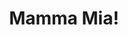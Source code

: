 ---
title: "Mamma Mia!"
drama-url: "https://en.wikipedia.org/wiki/Mamma_Mia!_(musical)"
brief-introduction: "A drama caused by the 'father'."
img-name: "Mamma Mia Mexico in 11 March 2010"
image-url: "https://upload.wikimedia.org/wikipedia/commons/thumb/7/71/Mamma_Mia%21_Mexico.JPG/1600px-Mamma_Mia%21_Mexico.JPG"
img-creator: "Adry Galvan"
licence: "CC BY-SA 4.0"

original-work-name: 
original-work-type: jukebox musical
original-work-year: 1999
original-work-url: https://en.wikipedia.org/wiki/Mamma_Mia!_(musical)
writer: "Catherine Johnson"

category: "Opera and Musicals"
tags: 1990s, Youth, Classics, ABBA, Love, Female, West End, Broadway, Popular

synopsis: |
  The story tells the story of a mother and her daughter who lived by opening a restaurant on a small Greek island. Her daughter is about to get married. She hopes that her father can personally hand over her to her husband on the wedding, but her mother never told her who is her father. Before getting married, she took a peek at her mother's diary and found that her mother had three lovers who were most likely her biological father. In a hurry, she sent three invitations based on the old letter address she found. They attended her wedding...  
  
  Who is the biological father of this daughter? Mother meets these three old lovers again without knowing it, will she anger her daughter? How does she face these three old lovers? As for the three men who are most likely to be the heroine's fathers, which one is the real father? Will this wedding turn from a happy event to a "pot of porridge"? …

act-brief: |
  _**Act I**_ - The day before the wedding.   
  With the orchestra voice, Sophie told her sisters that they took a peek at their mother's diary and found three objects that might be fathers. Now all three of them have agreed to come to their wedding, and she still has 24 hours to find out who is her father.  

  _**Act II**_ - Wedding day.
  Sophie's having a nightmare in which her three fathers all fight for the right to walk her down the aisle. As Sophie storms out of the room, Sam's behaviours made Sophie hate him, and she isn't consoled with any fatherly advice that Sam gave to Sophie..Then, Sky accuses Sophie of wanting a big white wedding only so that she can find out who her father is. He's very hurt that she kept this plan a secret from him.  
  After a very messy situation at the wedding, Sophie calls a halt to the proceedings. Sam seizes this chance and proposes to Donna. In the end, Sam and Donna are married, and at the end of the night, Sophie and Sky depart on a round-the-world tour.
transition: |
  "Mamma Mia" made an unprecedented sensation when it premiered in London. Celebrities around the world flocked to watch with the general audience. The number of viewers of this musical broke the London box office record (thisistheatre.com, 2021), and London traffic was even more paralyzed. Here are more information about the premiere you might be interested in...

performance-date: "6 April 1999"
performance-country: "UK"
performance-city: "London"
performance-venue: "Prince Edward Theatre"
director: "Phyllida Lloyd"
directer-img-url: "https://upload.wikimedia.org/wikipedia/commons/f/fb/Phyllida_Lloyd_%28cropped%29.jpg"
directer-img-licence: "CC BY 2.0"
scriptwriter: "Benny Andersson & Björn Ulvaeus (Music & Lyrics), Anthony Van Laast (Choreograph), Howard Harrison (Lighting Design), Andrew Bruce & Bobby Aitken (Sound Design), Martin Koch (Musical Supervision, Additional Material & Arrangements)"

references: |
  wikipedia.org. 2021. Mamma Mia! (musical) - Wikipedia. [online] Available at: <https://en.wikipedia.org/wiki/Mamma_Mia!_(musical)#Synopsis> [Accessed 13 December 2021].

  thisistheatre.com. 2021. Mamma Mia the musical live on stage in London throughout 2021 and 2022 - thisistheatre.com. [online] Available at: <https://www.thisistheatre.com/londonshows/mammamia.html> [Accessed 13 December 2021].

music1: Summer Night City
music1-url: https://www.youtube.com/watch?v=gbZN6P3sVb8

music2: Under Attack
music2-url: https://www.youtube.com/watch?v=CaR8QrmKOtg

music3: HONEY HONEY
music3-url: https://www.youtube.com/watch?v=4jCq45Yr7cY

layout: exhibit
---